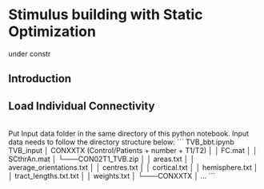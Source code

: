 # Stimulus building with Static Optimization
under constr
## Introduction  

## Load Individual Connectivity

<br>
Put Input data folder in the same directory of this python notebook.
Input data needs to follow the directory structure below:
```
TVB_bbt.ipynb
TVB_input
│   CONXXTX (Control/Patients + number + T1/T2)
│   │   FC.mat
│   │   SCthrAn.mat
│   └───CON02T1_TVB.zip
│       │   areas.txt
│       │   average_orientations.txt
│       │   centres.txt
│       │   cortical.txt
│       │   hemisphere.txt
│       │   tract_lengths.txt.txt
│       │   weights.txt
│   
└───CONXXTX
    │   ...
```
